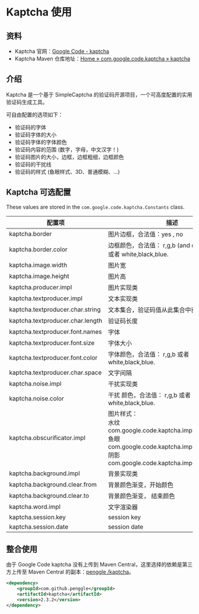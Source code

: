 # Kaptcha 使用

## 资料

- Kaptcha 官网：[Google Code - kaptcha](https://code.google.com/archive/p/kaptcha/)
- Kaptcha Maven 仓库地址：[Home » com.google.code.kaptcha » kaptcha](https://mvnrepository.com/artifact/com.google.code.kaptcha/kaptcha)

## 介绍

Kaptcha 是一个基于 SimpleCaptcha 的验证码开源项目，一个可高度配置的实用验证码生成工具。

可自由配置的选项如下：

- 验证码的字体
- 验证码字体的大小
- 验证码字体的字体颜色
- 验证码内容的范围 (数字，字母，中文汉字！)
- 验证码图片的大小，边框，边框粗细，边框颜色
- 验证码的干扰线
- 验证码的样式 (鱼眼样式、3D、普通模糊、...)

## Kaptcha 可选配置

These values are stored in the `com.google.code.kaptcha.Constants` class.

| 配置项                           | 描述                                                                                                                                                                     | 默认值                                                |
| -------------------------------- | ------------------------------------------------------------------------------------------------------------------------------------------------------------------------ | ----------------------------------------------------- |
| kaptcha.border                   | 图片边框，合法值：yes , no                                                                                                                                               | yes                                                   |
| kaptcha.border.color             | 边框颜色，合法值： r,g,b (and optional alpha) 或者 white,black,blue.                                                                                                     | black                                                 |
| kaptcha.image.width              | 图片宽                                                                                                                                                                   | 200                                                   |
| kaptcha.image.height             | 图片高                                                                                                                                                                   | 50                                                    |
| kaptcha.producer.impl            | 图片实现类                                                                                                                                                               | com.google.code.kaptcha.impl.DefaultKaptcha           |
| kaptcha.textproducer.impl        | 文本实现类                                                                                                                                                               | com.google.code.kaptcha.text.impl.DefaultTextCreator  |
| kaptcha.textproducer.char.string | 文本集合，验证码值从此集合中获取                                                                                                                                         | abcde2345678gfynmnpwx                                 |
| kaptcha.textproducer.char.length | 验证码长度                                                                                                                                                               | 5                                                     |
| kaptcha.textproducer.font.names  | 字体                                                                                                                                                                     | Arial, Courier                                        |
| kaptcha.textproducer.font.size   | 字体大小                                                                                                                                                                 | 40px.                                                 |
| kaptcha.textproducer.font.color  | 字体颜色，合法值： r,g,b 或者 white,black,blue.                                                                                                                          | black                                                 |
| kaptcha.textproducer.char.space  | 文字间隔                                                                                                                                                                 | 2                                                     |
| kaptcha.noise.impl               | 干扰实现类                                                                                                                                                               | com.google.code.kaptcha.impl.DefaultNoise             |
| kaptcha.noise.color              | 干扰 颜色，合法值： r,g,b 或者 white,black,blue.                                                                                                                         | black                                                 |
| kaptcha.obscurificator.impl      | 图片样式：<br /> 水纹 com.google.code.kaptcha.impl.WaterRipple <br /> 鱼眼 com.google.code.kaptcha.impl.FishEyeGimpy<br /> 阴影 com.google.code.kaptcha.impl.ShadowGimpy | com.google.code.kaptcha.impl.WaterRipple              |
| kaptcha.background.impl          | 背景实现类                                                                                                                                                               | com.google.code.kaptcha.impl.DefaultBackground        |
| kaptcha.background.clear.from    | 背景颜色渐变，开始颜色                                                                                                                                                   | light grey                                            |
| kaptcha.background.clear.to      | 背景颜色渐变， 结束颜色                                                                                                                                                  | white                                                 |
| kaptcha.word.impl                | 文字渲染器                                                                                                                                                               | com.google.code.kaptcha.text.impl.DefaultWordRenderer |
| kaptcha.session.key              | session key                                                                                                                                                              | KAPTCHA_SESSION_KEY                                   |
| kaptcha.session.date             | session date                                                                                                                                                             | KAPTCHA_SESSION_DATE                                  |

## 整合使用

由于 Google Code kaptcha 没有上传到 Maven Central，这里选择的依赖是第三方上传至 Maven Central 的副本：[penggle /kaptcha](https://github.com/penggle/kaptcha)。

```xml
<dependency>
    <groupId>com.github.penggle</groupId>
    <artifactId>kaptcha</artifactId>
    <version>2.3.2</version>
</dependency>
```

